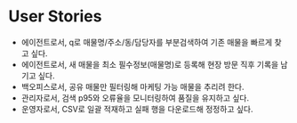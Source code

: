 # User Stories

- 에이전트로서, q로 매물명/주소/동/담당자를 부분검색하여 기존 매물을 빠르게 찾고 싶다.
- 에이전트로서, 새 매물을 최소 필수정보(매물명)로 등록해 현장 방문 직후 기록을 남기고 싶다.
- 백오피스로서, 공유 매물만 필터링해 마케팅 가능 매물을 추리려 한다.
- 관리자로서, 검색 p95와 오류율을 모니터링하여 품질을 유지하고 싶다.
- 운영자로서, CSV로 일괄 적재하고 실패 행을 다운로드해 정정하고 싶다.
